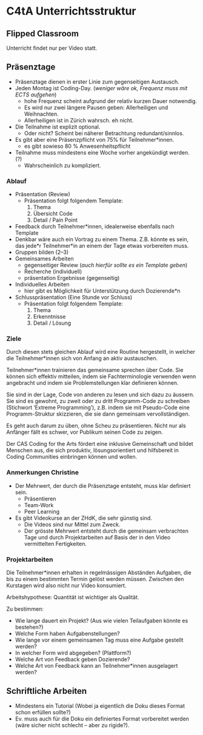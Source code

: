 # C4tA Unterrichtsstruktur

## Flipped Classroom

Unterricht findet nur per Video statt.

## Präsenztage

- Präsenztage dienen in erster Linie zum gegenseitigen Austausch.
- Jeden Montag ist Coding-Day. (*weniger wäre ok, Frequenz muss mit ECTS aufgehen*)
    - hohe Frequenz scheint aufgrund der relativ kurzen Dauer notwendig.
    - Es wird nur zwei längere Pausen geben: Allerheiligen und Weihnachten.
    - Allerheiligen ist in Zürich wahrsch. eh nicht.
- Die Teilnahme ist explizit optional.
    - Oder nicht? Scheint bei näherer Betrachtung redundant/sinnlos.
- Es gibt aber eine Präsenzpflicht von 75% für Teilnehmer\*innen.
    - es gibt sowieso 80 % Anwesenheitspflicht
- Teilnahme muss mindestens eine Woche vorher angekündigt werden. (?)
    - Wahrscheinlich zu kompliziert.

### Ablauf

- Präsentation (Review)
    - Präsentation folgt folgendem Template:
        1. Thema
        2. Übersicht Code
        3. Detail / Pain Point
- Feedback durch Teilnehmer\*innen, idealerweise ebenfalls nach Template
- Denkbar wäre auch ein Vortrag zu einem Thema. Z.B. könnte es sein, das jede\*r Teilnehmer\*in an einem der Tage etwas vorbereiten muss.
- Gruppen bilden (2–3)
- Gemeinsames Arbeiten
    - gegenseitiger Review (*auch hierfür sollte es ein Template geben*)
    - Recherche (individuell)
    - präsentation Ergebnisse (gegenseitig)
- Individuelles Arbeiten
    - hier gibt es Möglichkeit für Unterstützung durch Dozierende\*n
- Schlusspräsentation (Eine Stunde vor Schluss)
    - Präsentation folgt folgendem Template:
        1. Thema
        2. Erkenntnisse
        3. Detail / Lösung

### Ziele

Durch diesen stets gleichen Ablauf wird eine Routine hergestellt, in welcher die Teilnehmer\*innen sich von Anfang an aktiv austauschen. 

Teilnehmer\*innen trainieren das gemeinsame sprechen über Code. Sie können sich effektiv mitteilen, indem sie Fachterminologie verwenden wenn angebracht und indem sie Problemstellungen klar definieren können.

Sie sind in der Lage, Code von anderen zu lesen und sich dazu zu äussern. Sie sind es gewohnt, zu zweit oder zu dritt Programm-Code zu schreiben (Stichwort ‘Extreme Programming’), z.B. indem sie mit Pseudo-Code eine Programm-Struktur skizzieren, die sie dann gemeinsam vervollständigen.

Es geht auch darum zu üben, ohne Scheu zu präsentieren. Nicht nur als Anfänger fällt es schwer, vor Publikum seinen Code zu zeigen.

Der CAS Coding for the Arts fördert eine inklusive Gemeinschaft und bildet Menschen aus, die sich produktiv, lösungsorientiert und hilfsbereit in Coding Communities einbringen können und wollen. 

### Anmerkungen Christine

- Der Mehrwert, der durch die Präsenztage entsteht, muss klar definiert sein.
    - Präsentieren
    - Team-Work
    - Peer Learning
- Es gibt Videokurse an der ZHdK, die sehr günstig sind.
    - Die Videos sind nur Mittel zum Zweck.
    - Der grösste Mehrwert entsteht durch die gemeinsam verbrachten Tage und durch Projektarbeiten auf Basis der in den Video vermittelten Fertigkeiten.

### Projektarbeiten

Die Teilnehmer\*innen erhalten in regelmässigen Abständen Aufgaben, die bis zu einem bestimmten Termin gelöst werden müssen. Zwischen den Kurstagen wird also nicht nur Video konsumiert. 

Arbeitshypothese: Quantität ist wichtiger als Qualität.

Zu bestimmen:

- Wie lange dauert ein Projekt? (Aus wie vielen Teilaufgaben könnte es bestehen?)
- Welche Form haben Aufgabenstellungen?
- Wie lange vor einem gemeinsamen Tag muss eine Aufgabe gestellt werden?
- In welcher Form wird abgegeben? (Plattform?)
- Welche Art von Feedback geben Dozierende?
- Welche Art von Feedback kann an Teilnehmer\*innen ausgelagert werden?

## Schriftliche Arbeiten

- Mindestens ein Tutorial (Wobei ja eigentlich die Doku dieses Format schon erfüllen sollte?)
- Ev. muss auch für die Doku ein definiertes Format vorbereitet werden (wäre sicher nicht schlecht – aber zu rigide?).

